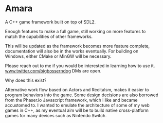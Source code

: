 # Amara
A C++ game framework built on top of SDL2.

Enough features to make a full game, still working on more features to match the capabilities of other frameworks.

This will be updated as the framework becomes more feature complete, documentation will also be in the works eventually.
For building on Windows, either CMake or MinGW will be necessary.

Please reach out to me if you would be interested in learning how to use it.
www.twitter.com/bigbosserndog
DMs are open.

Why does this exist?

Alternative work flow based on Actors and Recitalsm, makes it easier to program behaviors into the game. Some design decisions are also borrowed from the Phaser.io Javascript framework, which I like and became accustomed to. I wanted to emulate the architecture of some of my web games in C++, as my eventual aim will be to build native cross-platform games for many devices such as Nintendo Switch.
